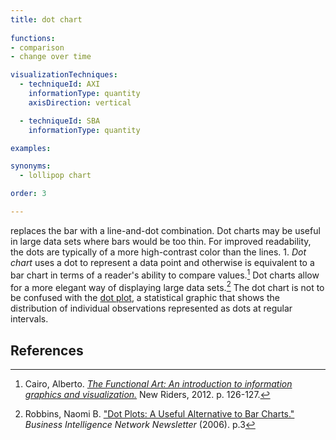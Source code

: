 ```yaml
---
title: dot chart
  
functions:
- comparison
- change over time

visualizationTechniques:
  - techniqueId: AXI
    informationType: quantity
    axisDirection: vertical

  - techniqueId: SBA
    informationType: quantity

examples:

synonyms:
  - lollipop chart

order: 3

---
```


replaces the bar with a line-and-dot combination. Dot charts may be useful in large data sets where bars would be too thin. For improved readability, the dots are typically of a more high-contrast color than the lines. 1. *Dot chart* uses a dot to represent a data point and otherwise is equivalent to a bar chart in terms of a reader's ability to compare values.[^cairo] Dot charts allow for a more elegant way of displaying large data sets.[^robbins] The dot chart is not to be confused with the [dot plot](/dot-plot), a statistical graphic that shows the distribution of individual observations represented as dots at regular intervals.

<!--more-->

## References
[^cairo]: Cairo, Alberto. [*The Functional Art: An introduction to information graphics and visualization.*](https://books.google.com/books?id=xwjhh6Wu-VUC) New Riders, 2012. p. 126-127.
[^robbins]: Robbins, Naomi B. ["Dot Plots: A Useful Alternative to Bar Charts."]((http://perceptualedge.com/articles/b-eye/dot_plots.pdf)) *Business Intelligence Network Newsletter* (2006). p.3
